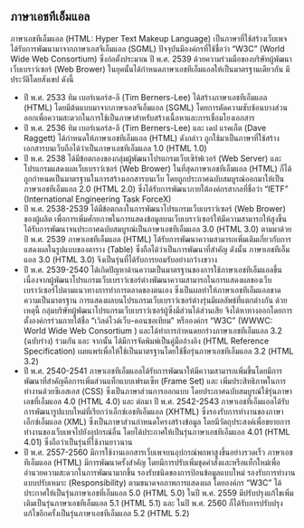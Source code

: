 ## ภาษาเอชทีเอ็มแอล

ภาษาเอชทีเอ็มแอล (HTML: Hyper Text Makeup Language) เป็นภาษาที่ใช้สร้างเว็บเพจ ได้รับการพัฒนามาจากภาษาเอสจีเอ็มแอล (SGML) ปัจจุบันมีองค์กรที่ใช้ชื่อว่า “W3C” (World Wide Web Consortium) ซึ่งก่อตั้งประมาณ ปี พ.ศ. 2539 ด้วยความร่วมมือของบริษัทผู้พัฒนาเว็บเบราว์เซอร์ (Web Brower) ในยุคนั้นได้กำหนดภาษาเอชทีเอ็มแอลให้เป็นมาตรฐานเดียวกัน มีประวัติโดยสังเขป ดังนี้

* ปี พ.ศ. 2533 ทิม เบอร์เนอร์ส-ลี (Tim Berners-Lee) ได้สร้างภาษาเอชทีเอ็มแอล (HTML) โดยมีต้นแบบมาจากภาษาเอสจีเอ็มแอล (SGML) โดยการตัดความซับซ้อนบางส่วนออกเพื่อความสะดวกในการใช้เป็นภาษาสำหรับสร้างเนื้อหาและการเชื่อมโยงเอกสาร
* ปี พ.ศ. 2536 ทิม เบอร์เนอร์ส-ลี (Tim Berners-Lee) และ เดป แรคเก็ต (Dave Raggett) ได้กำหนดให้ภาษาเอชทีเอ็มแอล (HTML) ดังกล่าว ถูกใช้มาเป็นภาษาที่ใช้สร้างเอกสารบนเว็บถือได้ว่าเป็นภาษาเอชทีเอ็มแอล 1.0 (HTML 1.0)
* ปี พ.ศ. 2538 ได้มีข้อตกลงของกลุ่มผู้พัฒนาโปรแกรมเว็บเซิร์ฟเวอร์ (Web Server) และโปรแกรมแสดงผลเว็บเบราว์เซอร์ (Web Brower) ในที่สุดภาษาเอชทีเอ็มแอล (HTML) ก็ได้ถูกกำหนดเป็นมาตรฐานในการสร้างเอกสารบนเว็บ โดยถูกประกาศฉบับสมบูรณ์ออกมาให้เป็นภาษาเอชทีเอ็มแอล 2.0 (HTML 2.0) ซึ่งได้รับการพัฒนาภายใต้องค์กรสากลที่ชื่อว่า  “IETF” (International  Engineering Task ForceX)
* ปี พ.ศ. 2538-2539 ได้มีข้อตกลงในการพัฒนาโปรแกรมเว็บเบราว์เซอร์ (Web Brower) ของผู้ผลิต เพื่อการเพิ่มศักยภาพในการแสดงข้อมูลบนเว็บเบราว์เซอร์ให้มีความสามารถให้สูงขึ้น ได้รับการพัฒนาจนประกาศฉบับสมบูรณ์เป็นภาษาเอชทีเอ็มแอล 3.0 (HTML 3.0) ตามมาด้วย ปี พ.ศ. 2539 ภาษาเอชทีเอ็มแอล (HTML) ได้รับการพัฒนาความสามารถเพิ่มเติมเกี่ยวกับการแสดงผลในรูปแบบของตาราง (Table) ซึ่งถือได้ว่าเป็นการพัฒนาที่สำคัญ ดังนั้น ภาษาเอชทีเอ็มแอล 3.0 (HTML 3.0) จึงเป็นรุ่นที่ได้รับการยอมรับอย่างกว้างขวาง 
* ปี พ.ศ. 2539-2540 ได้เกิดปัญหาด้านความเป็นมาตรฐานของการใช้ภาษาเอชทีเอ็มแอลขึ้น เนื่องจากผู้พัฒนาโปรแกรมเว็บเบราว์เซอร์ต่างพัฒนาความสามารถในการแสดงผลของเว็บเบราว์เซอร์ไปตามแนวทางการทำการตลาดของตนเอง ซึ่งเป็นผลทำให้ภาษาเอชทีเอ็มแอลขาดความเป็นมาตรฐาน การแสดงผลบนโปรแกรมเว็บเบราว์เซอร์ต่างรุ่นมีผลลัพธ์ที่แตกต่างกัน ด้วยเหตุนี้ กลุ่มบริษัทผู้พัฒนาโปรแกรมเว็บเบราว์เซอร์ผู้ซึ่งมีส่วนได้ส่วนเสีย จึงได้หาทางออกโดยการตั้งองค์กรร่วมภายใต้ชื่อ “เวิลด์ไวด์เว็บ-คอนซอเทียม” หรือองค์กร “W3C” (WWWC: World Wide Web Consortium ) และได้ทำการกำหนดยกร่างภาษาเอชทีเอ็มแอล 3.2 (ฉบับร่าง) ร่วมกัน และ จากนั้น ได้มีการจัดพิมพ์เป็นคู่มืออ้างอิง (HTML Reference Specification) เผยแพร่เพื่อให้ใช้เป็นมาตรฐานโดยใช้ชื่อรุ่นภาษาเอชทีเอ็มแอล 3.2 (HTML 3.2)
* ปี พ.ศ. 2540-2541 ภาษาเอชทีเอ็มแอลได้รับการพัฒนาให้มีความสามารถเพิ่มขึ้นโดยมีการพัฒนาที่สำคัญคือการเพิ่มส่วนแท็กแบบเฟรมเซ็ท (Frame Set) และ เพิ่มประสิทธิภาพในการทำงานด้วยซีเอสเอส (CSS) ซึ่งเป็นภาษาส่วนการออกแบบ โดยประกาศฉบับสมบูรณ์ใช้รุ่นภาษาเอชที่เอ็มแอล 4.0 (HTML 4.0) และ ต่อมา ปี พ.ศ. 2542-2543 ภาษาเอชทีเอ็มแอลได้รับการพัฒนารูปแบบใหม่ที่เรียกว่าเอ็กซ์เอชทีเอ็มแอล (XHTML) ซึ่งรองรับการทำงานของภาษาเอ็กซ์เอ็มแอล (XML) ซึ่งเป็นภาษาส่วนกำหนดโครงสร้างข้อมูล โดยมีวัตถุประสงค์เพื่อขยายการทำงานของเว็บเพจไปยังอุปกรณ์อื่น โดยได้ประกาศให้เป็นรุ่นภาษาเอชทีเอ็มแอล 4.01 (HTML 4.01) ซึ่งถือว่าเป็นรุ่นที่ใช้งานยาวนาน
* ปี พ.ศ. 2557-2560 มีการใช้งานเอกสารเว็บเพจบนอุปกรณ์พกพาสูงขึ้นอย่างรวดเร็ว ภาษาเอชทีเอ็มแอล (HTML) มีการพัฒนาครั้งสำคัญ โดยมีการปรับเพิ่มชุดคำสั่งและหรือแท็กใหม่เพื่ออำนวยความสะดวกในการพัฒนามากขึ้น รองรับชนิดของการป้อนข้อมูลแบบใหม่ รองรับการทำงานแบบปรับเหมาะ (Responsibility) ตามขนาดจอภาพการแสดงผล โดยองค์กร “W3C” ได้ประกาศให้เป็นรุ่นภาษาเอชที่เอ็มแอล 5.0 (HTML 5.0) ในปี พ.ศ. 2559 มีปรับปรุงแก้ไขเพิ่มเติมเป็นรุ่นภาษาเอชทีเอ็มแอล 5.1 (HTML 5.1) และ ในปี พ.ศ. 2560 ก็ได้รับการปรับปรุงแก้ไขอีกครั้งเป็นรุ่นภาษาเอชทีเอ็มแอล 5.2 (HTML 5.2)